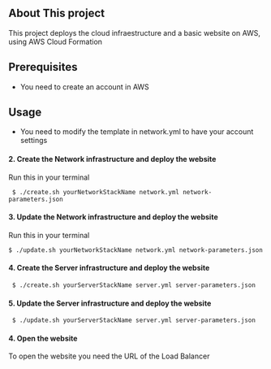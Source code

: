 ## About This project
This project deploys the cloud infraestructure and a basic website on AWS, using AWS Cloud Formation

## Prerequisites
* You need to create an account in AWS

## Usage
* You need to modify the template in network.yml to have your account settings

#### 2. Create the Network infrastructure and deploy the website
  Run this in your terminal

     $ ./create.sh yourNetworkStackName network.yml network-parameters.json
#### 3. Update the Network infrastructure and deploy the website
  Run this in your terminal
  
    $ ./update.sh yourNetworkStackName network.yml network-parameters.json
    
#### 4. Create the Server infrastructure and deploy the website
    
     $ ./create.sh yourServerStackName server.yml server-parameters.json
#### 5. Update the Server infrastructure and deploy the website
    
     $ ./update.sh yourServerStackName server.yml server-parameters.json
     
#### 4. Open the website
  To open the website you need the URL of the Load Balancer
